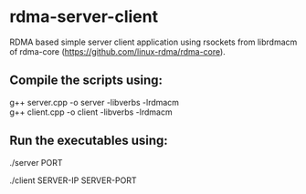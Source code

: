 # rdma-server-client
RDMA based simple server client application using rsockets from librdmacm of rdma-core (https://github.com/linux-rdma/rdma-core).

## Compile the scripts using:

g++ server.cpp -o server -libverbs -lrdmacm <br>
g++ client.cpp -o client -libverbs -lrdmacm <br>

## Run the executables using:

./server PORT
  
./client SERVER-IP SERVER-PORT
